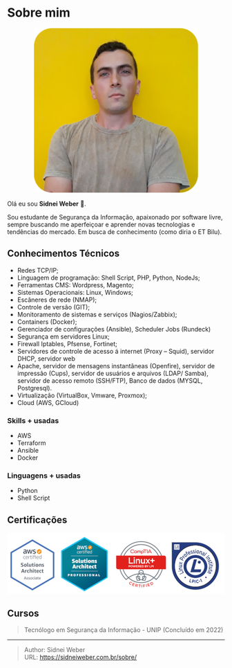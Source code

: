 # Sobre mim


<p align="center">
  <img src="/img/sidnei.png" />
</p>

Olá eu sou **Sidnei Weber** :wave:.

Sou estudante de Segurança da Informação, apaixonado por software livre, sempre buscando me aperfeiçoar e aprender novas tecnologias e tendências do mercado. Em busca de conhecimento (como diria o ET Bilu).

## Conhecimentos Técnicos
* Redes TCP/IP;
* Linguagem de programação: Shell Script, PHP, Python, NodeJs;
* Ferramentas CMS: Wordpress, Magento;
* Sistemas Operacionais: Linux, Windows;
* Escâneres de rede (NMAP);
* Controle de versão (GIT);
* Monitoramento de sistemas e serviços (Nagios/Zabbix);
* Containers (Docker);
* Gerenciador de configurações (Ansible), Scheduler Jobs (Rundeck)
* Segurança em servidores Linux;
* Firewall Iptables, Pfsense, Fortinet;
* Servidores de controle de acesso á internet (Proxy – Squid), servidor DHCP, servidor web
* Apache, servidor de mensagens instantâneas (Openfire), servidor de impressão (Cups), servidor de usuários e arquivos (LDAP/ Samba), servidor de acesso remoto (SSH/FTP), Banco de dados (MYSQL, Postgresql).
* Virtualização (VirtualBox, Vmware, Proxmox);
* Cloud (AWS, GCloud)

### Skills + usadas
* AWS
* Terraform
* Ansible
* Docker

### Linguagens + usadas
* Python
* Shell Script

## Certificações
![](/img/certificacoes.png)

## Cursos
> Tecnólogo em Segurança da Informação - UNIP (Concluído em 2022)

---

> Author: Sidnei Weber  
> URL: https://sidneiweber.com.br/sobre/  

